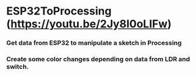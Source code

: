 # ESP32ToProcessing (https://youtu.be/2Jy8I0oLIFw)
### Get data from ESP32 to manipulate a sketch in Processing
### Create some color changes depending on data from LDR and switch.
